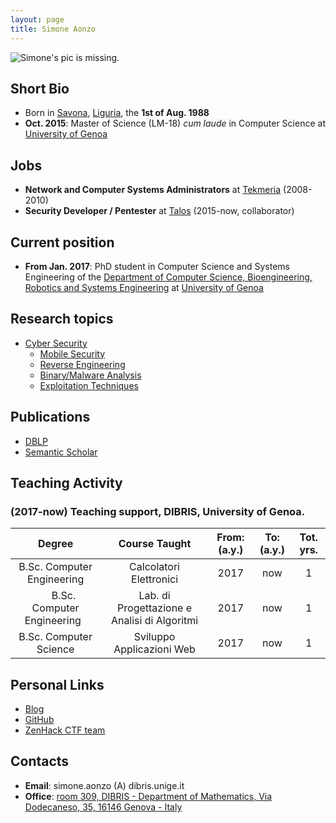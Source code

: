 ```yaml
---
layout: page
title: Simone Aonzo
---
```



![Simone's pic is missing.](/pics/aonzo.jpg)


## Short Bio
- Born in [Savona](https://en.wikipedia.org/wiki/Savona), [Liguria](https://en.wikipedia.org/wiki/Liguria), the **1st of Aug. 1988**
- **Oct. 2015**: Master of Science (LM-18) *cum laude* in Computer Science at [University of Genoa](https://en.wikipedia.org/wiki/University_of_Genoa)


## Jobs
- **Network and Computer Systems Administrators** at [Tekmeria](http://teknoos.it) (2008-2010)
- **Security Developer / Pentester** at [Talos](http://www.talos-sec.com) (2015-now, collaborator)


## Current position
- **From Jan. 2017**: PhD student in Computer Science and Systems Engineering of the [Department of Computer Science, Bioengineering, Robotics and Systems Engineering](http://www.dibris.unige.it/) at [University of Genoa](https://en.wikipedia.org/wiki/University_of_Genoa)


## Research topics
- [Cyber Security](https://en.wikipedia.org/wiki/Computer_security)
  * [Mobile Security](https://en.wikipedia.org/wiki/Mobile_security)
  * [Reverse Engineering](https://en.wikipedia.org/wiki/Reverse_engineering)
  * [Binary/Malware Analysis](https://en.wikipedia.org/wiki/Malware_analysis)
  * [Exploitation Techniques](https://en.wikipedia.org/wiki/Exploit_(computer_security))


## Publications
- [DBLP](http://dblp.uni-trier.de/pers/hd/a/Aonzo:Simone)
- [Semantic Scholar](https://www.semanticscholar.org/author/Simone-Aonzo/23164826)


## Teaching Activity

### (2017-now) Teaching support, DIBRIS, University of Genoa.

|                Degree               |      Course Taught      | From: (a.y.) | To: (a.y.) | Tot. yrs. |
|:-----------------------------------:|:-----------------------:|:------------:|:----------:|:---------:|
|        B.Sc. Computer Engineering   | Calcolatori Elettronici |    2017      |     now    |     1     |
|        B.Sc. Computer Engineering   | Lab. di Progettazione e Analisi di Algoritmi | 2017 | now | 1 |
|        B.Sc. Computer Science       | Sviluppo Applicazioni Web | 2017 | now | 1 |

## Personal Links

- [Blog](https://packmad.github.io)
- [GitHub](https://github.com/packmad)
- [ZenHack CTF team](http://zenhack.team/)


## Contacts

- **Email**: simone.aonzo (A) dibris.unige.it
- **Office**: [room 309, DIBRIS - Department of Mathematics, Via Dodecaneso, 35, 16146 Genova - Italy](https://goo.gl/maps/kTyTs2YKMkL2)

